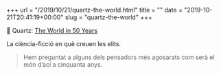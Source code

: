 +++
url = "/2019/10/21/quartz-the-world.html"
title = ""
date = "2019-10-21T20:41:19+00:00"
slug = "quartz-the-world"
+++

📎 Quartz: [The World in 50 Years](https://qz.com/is/the-world-in-50-years/themes/)

La ciència-ficció en què creuen les elits.

> Hem preguntat a alguns dels pensadors més agosarats com serà el món d’ací a cinquanta anys.
